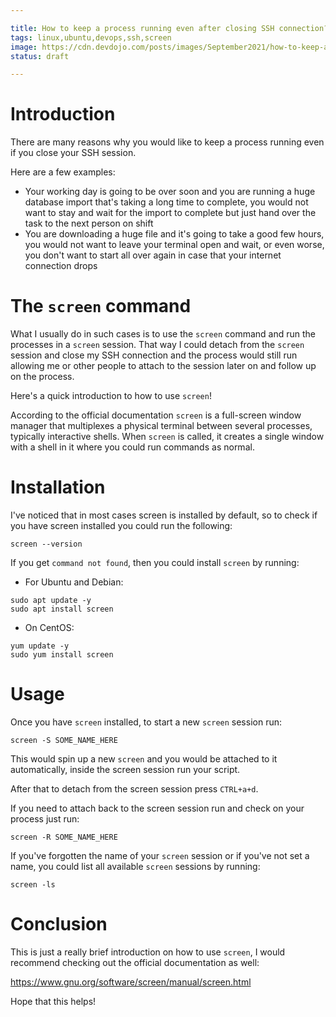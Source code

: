 ```yaml
---

title: How to keep a process running even after closing SSH connection?
tags: linux,ubuntu,devops,ssh,screen
image: https://cdn.devdojo.com/posts/images/September2021/how-to-keep-a-process-running-even-after-closing-ssh-connection.jpg
status: draft

---
```


# Introduction

There are many reasons why you would like to keep a process running even if you close your SSH session.

Here are a few examples:

* Your working day is going to be over soon and you are running a huge database import that's taking a long time to complete, you would not want to stay and wait for the import to complete but just hand over the task to the next person on shift
* You are downloading a huge file and it's going to take a good few hours, you would not want to leave your terminal open and wait, or even worse, you don't want to start all over again in case that your internet connection drops

# The `screen` command

What I usually do in such cases is to use the `screen` command and run the processes in a `screen` session. That way I could detach from the `screen` session and close my SSH connection and the process would still run allowing me or other people to attach to the session later on and follow up on the process.

Here's a quick introduction to how to use `screen`!

According to the official documentation `screen` is a full-screen window manager that multiplexes a physical terminal between several processes, typically interactive shells. When `screen` is called, it creates a single window with a shell in it where you could run commands as normal.

# Installation

I've noticed that in most cases screen is installed by default, so to check if you have screen installed you could run the following:

```
screen --version
```

If you get `command not found`, then you could install `screen` by running:

* For Ubuntu and Debian:

```
sudo apt update -y
sudo apt install screen
```

* On CentOS:

```
yum update -y
sudo yum install screen
```

# Usage

Once you have `screen` installed, to start a new `screen` session run:

```
screen -S SOME_NAME_HERE
```

This would spin up a new `screen` and you would be attached to it automatically, inside the screen session run your script. 

After that to detach from the screen session press `CTRL+a+d`.

If you need to attach back to the screen session run and check on your process just run:

```
screen -R SOME_NAME_HERE
```

If you've forgotten the name of your `screen` session or if you've not set a name, you could list all available `screen` sessions by running:

```
screen -ls
```

# Conclusion

This is just a really brief introduction on how to use `screen`, I would recommend checking out the official documentation as well:

https://www.gnu.org/software/screen/manual/screen.html

Hope that this helps!